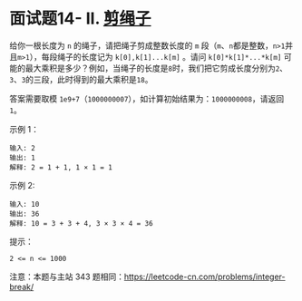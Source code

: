 # 面试题14- II. [剪绳子](https://leetcode-cn.com/problems/jian-sheng-zi-ii-lcof/)

给你一根长度为 `n` 的绳子，请把绳子剪成整数长度的 `m` 段（`m`、`n`都是整数，`n>1`并且`m>1`），每段绳子的长度记为 `k[0],k[1]...k[m]` 。请问 `k[0]*k[1]*...*k[m]` 可能的最大乘积是多少？例如，当绳子的长度是`8`时，我们把它剪成长度分别为`2`、`3`、`3`的三段，此时得到的最大乘积是`18`。

答案需要取模 `1e9+7`（`1000000007`），如计算初始结果为：`1000000008`，请返回 `1`。

示例 1：
```
输入: 2
输出: 1
解释: 2 = 1 + 1, 1 × 1 = 1
```

示例 2:
```
输入: 10
输出: 36
解释: 10 = 3 + 3 + 4, 3 × 3 × 4 = 36
```

提示：

`2 <= n <= 1000`

注意：本题与主站 343 题相同：https://leetcode-cn.com/problems/integer-break/
